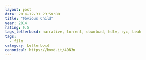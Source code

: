 ```yaml
---
layout: post 
date: 2014-12-31 23:59:00
title: "Obvious Child"
year: 2014
rating: 0.5
tags_letterboxd: narrative, torrent, download, hdtv, nyc, Leah
tags:
  - film
category: Letterboxd
canonical: https://boxd.it/4DN3n
---
```

